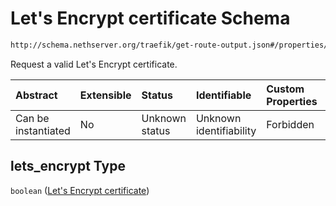 # Let's Encrypt certificate Schema

```txt
http://schema.nethserver.org/traefik/get-route-output.json#/properties/lets_encrypt
```

Request a valid Let's Encrypt certificate.

| Abstract            | Extensible | Status         | Identifiable            | Custom Properties | Additional Properties | Access Restrictions | Defined In                                                                      |
| :------------------ | :--------- | :------------- | :---------------------- | :---------------- | :-------------------- | :------------------ | :------------------------------------------------------------------------------ |
| Can be instantiated | No         | Unknown status | Unknown identifiability | Forbidden         | Allowed               | none                | [get-route-output.json\*](traefik/get-route-output.json "open original schema") |

## lets\_encrypt Type

`boolean` ([Let's Encrypt certificate](get-route-output-properties-lets-encrypt-certificate.md))
